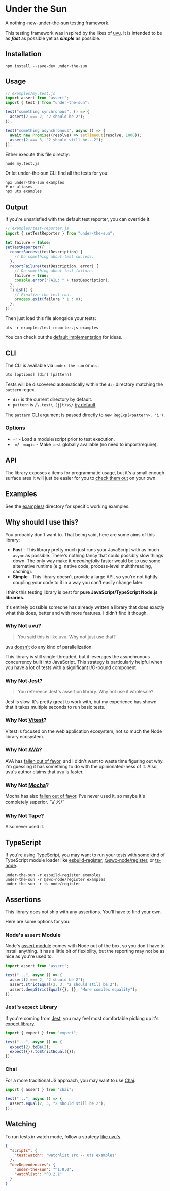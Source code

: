 # Under the Sun

A nothing-new-under-the-sun testing framework.

This testing framework was inspired by the likes of [uvu](https://github.com/lukeed/uvu).
It is intended to be as _**fast**_ as possible yet as _**simple**_ as possible.

## Installation

```
npm install --save-dev under-the-sun
```

## Usage

```js
// examples/my.test.js
import assert from "assert";
import { test } from "under-the-sun";

test("something synchronous", () => {
  assert(2 === 2, "2 should be 2");
});

test("something asynchronous", async () => {
  await new Promise((resolve) => setTimeout(resolve, 1000));
  assert(2 === 3, "2 should still be...2");
});
```

Either execute this file directly:

```
node my.test.js
```

Or let under-the-sun CLI find all the tests for you:

```
npx under-the-sun examples
# or aliases
npx uts examples
```

## Output

If you're unsatisfied with the default test reporter, you can override it.

```js
// examples/test-reporter.js
import { setTestReporter } from "under-the-sun";

let failure = false;
setTestReporter({
  reportSuccess(testDescription) {
    // Do something about test success.
  },
  reportFailure(testDescription, error) {
    // Do something about test failure.
    failure = true;
    console.error("FAIL: " + testDescription);
  },
  finish() {
    // Finalize the test run.
    process.exit(failure ? 1 : 0);
  },
});
```

Then just load this file alongside your tests:

```
uts -r examples/test-reporter.js examples
```

You can check out the [default implementation](src/default-test-reporter.ts) for ideas.

## CLI

The CLI is available via `under-the-sun` or `uts`.

```
uts [options] [dir] [pattern]
```

Tests will be discovered automatically within the `dir` directory matching the `pattern` regex.

- `dir` is the current directory by default.
- `pattern` is `/\.test\.(j|t)s$/` [by default](src/parse-cli-args.ts#4)

The `pattern` CLI argument is passed directly to `new RegExp(<pattern>, 'i')`.

### Options

- `-r` - Load a module/script prior to test execution.
- `-m`/`--magic` - Make `test` globally available (no need to import/require).

## API

The library exposes a items for programmatic usage, but it's a small enough surface area it will just be easier for you to [check them out](src/index.ts) on your own.

## Examples

See the [examples/](examples) directory for specific working examples.

## Why should I use this?

You probably don't want to.
That being said, here are some aims of this library:

- **Fast** - This library pretty much just runs your JavaScript with as much `async` as possible. There's nothing fancy that could possibly slow things down. The only way make it _meaningfully_ faster would be to use some alternative runtime (e.g. native code, process-level multithreading, caching).
- **Simple** - This library doesn't provide a large API, so you're not tightly coupling your code to it in a way you can't easily change later.

I think this testing library is best for **pure JavaScript/TypeScript Node.js libraries**.

It's entirely possible someone has already written a library that does exactly what this does, better and with more features.
I didn't find it though.

### Why Not [uvu](https://github.com/lukeed/uvu)?

> You said this is like uvu. Why not just use that?

uvu [doesn't](https://github.com/lukeed/uvu/issues/14) do any kind of parallelization.

This library is still single-threaded, but it leverages the asynchronous concurrency built into JavaScript.
This strategy is particularly helpful when you have a lot of tests with a significant I/O-bound component.

### Why Not [Jest](https://jestjs.io)?

> You reference Jest's assertion library. Why not use it wholesale?

Jest is slow. It's pretty great to work with, but my experience has shown that it takes multiple seconds to run basic tests.

### Why Not [Vitest](https://vitest.dev)?

Vitest is focused on the web application ecosystem, not so much the Node library ecosystem.

### Why Not [AVA](https://github.com/avajs/ava)?

AVA has [fallen out of favor](https://2021.stateofjs.com/en-US/libraries/testing), and I didn't want to waste time figuring out why.
I'm guessing it has something to do with the opinionated-ness of it.
Also, uvu's author claims that uvu is faster.

### Why Not [Mocha](https://mochajs.org)?

Mocha has also [fallen out of favor](https://2021.stateofjs.com/en-US/libraries/testing).
I've never used it, so maybe it's completely superior. ¯\\_(ツ)_/¯

### Why Not [Tape](https://github.com/substack/tape)?

Also never used it.

## TypeScript

If you're using TypeScript, you may want to run your tests with some kind of TypeScript module loader like [esbuild-register](https://www.npmjs.com/package/esbuild-register), [@swc-node/register](https://www.npmjs.com/package/@swc-node/register), or [ts-node](https://www.npmjs.com/package/ts-node).

```
under-the-sun -r esbuild-register examples
under-the-sun -r @swc-node/register examples
under-the-sun -r ts-node/register
```

## Assertions

This library does not ship with any assertions. You'll have to find your own.

Here are some options for you:

### Node's `assert` Module

Node's [assert module](https://nodejs.org/api/assert.html) comes with Node out of the box, so you don't have to install anything.
It has a little bit of flexibility, but the reporting may not be as nice as you're used to.

```js
import assert from "assert";

test("...", async () => {
  assert(2 === 2, "2 should be 2");
  assert.strictEqual(2, 3, "2 should still be 2");
  assert.deepStrictEqual({}, {}, "More complex equality");
});
```

### Jest's `expect` Library

If you're coming from [Jest](https://jestjs.io), you may feel most comfortable picking up it's [expect library](https://www.npmjs.com/package/expect).

```js
import { expect } from "expect";

test("...", async () => {
  expect(2).toBe(2);
  expect({}).toStrictEqual({});
});
```

### Chai

For a more traditional JS approach, you may want to use [Chai](https://github.com/chaijs/chai).

```js
import { assert } from "chai";

test("...", async () => {
  assert.equal(2, 3, "2 should still be 2");
});
```

## Watching

To run tests in watch mode, follow a strategy [like uvu's](https://github.com/lukeed/uvu/tree/master/examples/watch).

```json
{
  "scripts": {
    "test:watch": "watchlist src -- uts examples"
  },
  "devDependencies": {
    "under-the-sun": "^1.0.0",
    "watchlist": "^0.2.1"
  }
}
```
